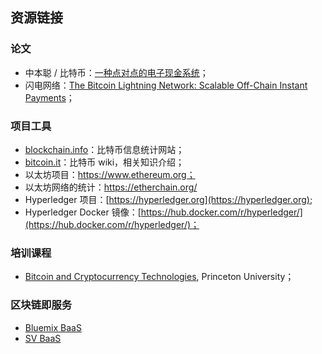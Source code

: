 ## 资源链接

### 论文

* 中本聪 / 比特币：[一种点对点的电子现金系统](https://bitcoin.org/bitcoin.pdf)；
* 闪电网络：[The Bitcoin Lightning Network: Scalable Off-Chain Instant Payments](https://lightning.network/lightning-network-paper.pdf)；

### 项目工具

* [blockchain.info](https://blockchain.info)：比特币信息统计网站；
* [bitcoin.it](https://en.bitcoin.it)：比特币 wiki，相关知识介绍；
* 以太坊项目：https://www.ethereum.org；
* 以太坊网络的统计：https://etherchain.org/
* Hyperledger 项目：[https://hyperledger.org](https://hyperledger.org);
* Hyperledger Docker 镜像：[https://hub.docker.com/r/hyperledger/](https://hub.docker.com/r/hyperledger/)；

### 培训课程

* [Bitcoin and Cryptocurrency Technologies](https://www.coursera.org/course/bitcointech), Princeton University；

### 区块链即服务
* [Bluemix BaaS](https://console.ng.bluemix.net/catalog/services/blockchain/)
* [SV BaaS](https://crl.ptopenlab.com:8800/bc/)

